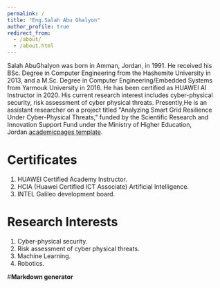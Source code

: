 ```yaml
---
permalink: /
title: "Eng.Salah Abu Ghalyon"
author_profile: true
redirect_from: 
  - /about/
  - /about.html
---
```


Salah AbuGhalyon was born in Amman, Jordan, in 1991. He received his BSc. Degree in Computer Engineering from the Hashemite University in 2013, and a M.Sc. Degree in Computer Engineering/Embedded Systems from Yarmouk University in 2016. He has been certified as HUAWEI AI Instructor in 2020. 
His current research interest includes cyber-physical security, risk assessment of cyber physical threats. Presently,He is an assistant researcher on a project titled "Analyzing Smart Grid Resilience Under Cyber-Physical Threats," funded by the Scientific Research and Innovation Support Fund under the Ministry of Higher Education, Jordan.[academicpages template](https://cyberssgridhu.github.io/index.html).

Certificates
======
1. HUAWEI Certified Academy Instructor.
1. HCIA (Huawei Certified ICT Associate) Artificial Intelligence.
1. INTEL Galileo development board. 



Research Interests
======
1. Cyber-physical security.
1. Risk assessment of cyber physical threats.
1. Machine Learning.
1. Robotics.

#**Markdown generator**

